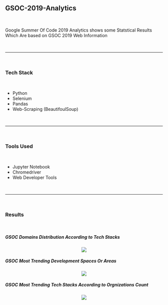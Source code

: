<h2> GSOC-2019-Analytics </h2>

<br>

<p> Google Summer Of Code 2019 Analytics shows some Statstical Results Which Are based on GSOC 2019 Web Information  </p>
 
<br>

----------------

<br>

<h3> Tech Stack</h3>

<br>

+ Python
+ Selenium
+ Pandas
+ Web-Scraping (BeautifoulSoup)

<br>

-----------------

<br>

<h3> Tools Used </h3>

<br>

+ Jupyter Notebook
+ Chromedriver
+ Web Developer Tools

<br>

------------

<br>

<h3> Results </h3>

<br>

<h5> <strong> GSOC Domains Distribution According to Tech Stacks </strong> </h5>

<p align="center">
  <img src="https://raw.githubusercontent.com/agaraman0/GSOC-2019-Analytics/master/GSOC_topTrendingTechwithDomains.png" />
</p>
            
<h5> <strong> GSOC Most Trending Development Spaces Or Areas </strong> </h5>

<p align="center">
  <img src="https://raw.githubusercontent.com/agaraman0/GSOC-2019-Analytics/master/GSOC_Trending_TopicGraph.png" />
</p>

<h5> <strong>GSOC Most Trending Tech Stacks According to Orgnizations Count</strong> </h5>

<p align="center">
  <img src="https://raw.githubusercontent.com/agaraman0/GSOC-2019-Analytics/master/GSOC_Trending_Tech_Stack.png" />
</p>
